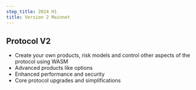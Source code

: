 ```yaml
---
step_title: 2024 H1
title: Version 2 Mainnet
---
```


## Protocol V2

- Create your own products, risk models and control other aspects of the protocol using WASM
- Advanced products like options
- Enhanced performance and security
- Core protocol upgrades and simplifications
